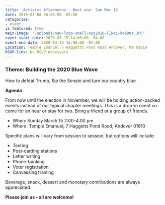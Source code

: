 ```yaml
---
title: 'Activist Afternoons - Next one: Sun Mar 15'
date: 2019-01-08 16:03:00 -05:00
categories:
- event
is featured: true
main-image: "/uploads/new-logo-small-Aug2018-FINAL-b4b904.JPG"
event-start-date: 2020-03-15 14:00:00 -04:00
event-end-date: 2020-03-15 16:00:00 -04:00
Location: Temple Emanuel 7 Haggetts Pond Road Andover, MA 01810
RSVP-link: No RSVP necessary
---
```


### Theme: Building the 2020 Blue Wave
How to defeat Trump, flip the Senate and turn our country blue

**Agenda**

From now until the election in November, we will be holding action-packed events instead of our typical chapter meetings. This is a drop-in event so come for an hour or stay for two. Bring a friend or a group of friends. 

* When: Sunday March 15 2:00-4:00 pm
* Where: Temple Emanuel, 7 Haggetts Pond Road, Andover 01810

Specific plans will vary from session to session, but options will include:
* Texting
* Post-carding stations
* Letter writing
* Phone-banking
* Voter registration 
* Canvassing training

Beverage, snack, dessert and monetary contributions are always appreciated.  

**Please join us - all are welcome!**
